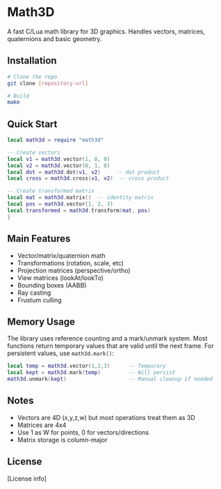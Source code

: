 # Math3D

A fast C/Lua math library for 3D graphics. Handles vectors, matrices, quaternions and basic geometry.

## Installation

```bash
# Clone the repo
git clone [repository-url]

# Build
make
```

## Quick Start

```lua
local math3d = require "math3d"

-- Create vectors
local v1 = math3d.vector(1, 0, 0)
local v2 = math3d.vector(0, 1, 0)
local dot = math3d.dot(v1, v2)     -- dot product
local cross = math3d.cross(v1, v2)  -- cross product

-- Create transformed matrix
local mat = math3d.matrix()  -- identity matrix
local pos = math3d.vector(1, 2, 3)
local transformed = math3d.transform(mat, pos)
}
```

## Main Features

- Vector/matrix/quaternion math
- Transformations (rotation, scale, etc)
- Projection matrices (perspective/ortho)
- View matrices (lookAt/lookTo)
- Bounding boxes (AABB)
- Ray casting
- Frustum culling



## Memory Usage

The library uses reference counting and a mark/unmark system. Most functions return temporary values that are valid until the next frame. For persistent values, use `math3d.mark()`:

```lua
local temp = math3d.vector(1,2,3)      -- Temporary
local kept = math3d.mark(temp)         -- Will persist
math3d.unmark(kept)                    -- Manual cleanup if needed
```

## Notes

- Vectors are 4D (x,y,z,w) but most operations treat them as 3D
- Matrices are 4x4
- Use 1 as W for points, 0 for vectors/directions
- Matrix storage is column-major

## License

[License info]
